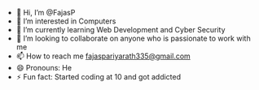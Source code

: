 - 👋 Hi, I’m @FajasP
- 👀 I’m interested in Computers
- 🌱 I’m currently learning Web Development and Cyber Security
- 💞️ I’m looking to collaborate on anyone who is passionate to work with me
- 📫 How to reach me fajaspariyarath335@gmail.com
- 😄 Pronouns: He
- ⚡ Fun fact: Started coding at 10 and got addicted

<!---
FajasP/FajasP is a ✨ special ✨ repository because its `README.md` (this file) appears on your GitHub profile.
You can click the Preview link to take a look at your changes.
--->
